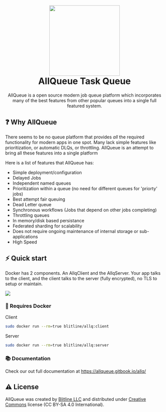 <h1 align="center">
  <img src="https://blitline-web.s3.amazonaws.com/logos/allq-logo.svg" width="224px"/><br/>
  AllQueue Task Queue
</h1>
<p align="center">AllQueue is a open source modern job queue platform which incorporates many of the best features from other popular queues into a single full featured system.</p>


## ❓ Why AllQueue

There seems to be no queue platform that provides *all* the required functionality for modern apps in one spot. Many lack simple features like prioritization, or automatic DLQs, or throttling. AllQueue is an attempt to bring all these features into a single platform


Here is a list of features that AllQueue has:
- Simple deployment/configuration
- Delayed Jobs
- Independent named queues
- Prioritization within a queue (no need for different queues for 'priorty' jobs)
- Best attempt fair queuing
- Dead Letter queue
- Synchronous workflows (Jobs that depend on other jobs completing)
- Throttling queues
- In memory/disk based persistance
- Federated sharding for scalability
- Does not require ongoing maintenance of internal storage or sub-applications
- High Speed



## ⚡️ Quick start

Docker has 2 components. An AllqClient and the AllqServer. Your app talks to the client, and the client talks to the server (fully encrypted), no TLS to setup or maintain.

<img src=" http://blitline-web.s3.amazonaws.com/allq-flow.png"/>


### 🐳 Requires Docker


Client

```bash
sudo docker run --rm=true blitline/allq:client
```

Server

```bash
sudo docker run --rm=true blitline/allq:server
```


### 📚 Documentation

Check our out full documentation at https://allqueue.gitbook.io/allq/

## ⚠️ License

AllQueue was created by [Blitline LLC](https://www.blitline.com) and distributed under [Creative Commons](https://creativecommons.org/licenses/by-sa/4.0/) license (CC BY-SA 4.0 International).





